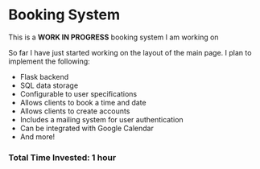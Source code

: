 # Booking System
This is a **WORK IN PROGRESS** booking system I am working on

So far I have just started working on the layout of the main page. 
I plan to implement the following: 
- Flask backend
- SQL data storage
- Configurable to user specifications
- Allows clients to book a time and date
- Allows clients to create accounts
- Includes a mailing system for user authentication
- Can be integrated with Google Calendar
- And more!

### Total Time Invested: 1 hour
